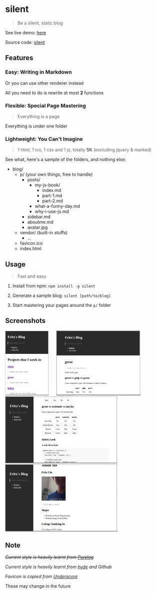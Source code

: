 # silent

> Be a silent, static blog

See live demo: [here](http://fritx.github.io/silent)

Source code: [silent](https://github.com/fritx/silent)

## Features

### Easy: Writing in Markdown

Or you can use other renderer instead

All you need to do is rewrite at most **2** functions

### Flexible: Special Page Mastering

> Everything is a page

Everything is under one folder

### Lightweight: You Can't Imagine

> 1 html, 1 ico, 1 css and 1 js, totally **5K** (excluding jquery & marked)

See what, here's a sample of the folders, and nothing else:

- blog/
  - p/ (your own things, free to handle)
    - posts/
      - my-js-book/
        - index.md
        - part-1.md
        - part-2.md
      - what-a-funny-day.md
      - why-i-use-js.md
    - sidebar.md
    - aboutme.md
    - avatar.jpg
  - vendor/ (built-in stuffs)
    - ...
  - favicon.ico
  - index.html

## Usage

> Fast and easy

1. Install from npm: `npm install -g silent`

1. Generate a sample blog: `silent [path/to/blog]`

1. Start mastering your pages around the `p/` folder

## Screenshots

<img src="Screenshot_from_2014-05-08_01:43:18.png" width="140">
&nbsp;&nbsp;&nbsp;&nbsp;
<img src="Screenshot_from_2014-05-08_01:56:27.png" width="270">

<img src="Screenshot_from_2014-05-08_01:48:37.png" width="360">

<img src="Screenshot_from_2014-05-08_01:50:42.png" width="360">

## Note

~~*Current style is heavily learnt from [Purelog](https://github.com/conis/Purelog)*~~

*Current style is heavily learnt from [hyde](https://github.com/mdo/hyde) and Github*

*Favicon is copied from [Underscore](https://github.com/jashkenas/underscore)*

These may change in the future
